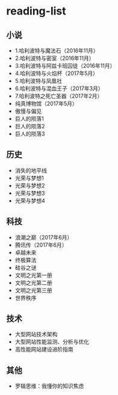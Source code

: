 # reading-list

## 小说

* 1.哈利波特与魔法石（2016年11月）
* 2.哈利波特与密室（2016年11月）
* 3.哈利波特与阿兹卡班囚徒（2016年11月）
* 4.哈利波特与火焰杯（2017年5月）
* 5.哈利波特与凤凰社
* 6.哈利波特与混血王子（2017年3月）
* 7.哈利波特之死亡圣器（2017年2月）
* 纯真博物馆（2017年5月）
* 傲慢与偏见
* 巨人的陨落1
* 巨人的陨落2
* 巨人的陨落3

## 历史

* 消失的地平线
* 光荣与梦想1
* 光荣与梦想2
* 光荣与梦想3
* 光荣与梦想4

## 科技

* 浪潮之巅（2017年6月）
* 腾讯传（2017年6月）
* 卓越未来
* 终极算法
* 硅谷之谜
* 文明之光第一册
* 文明之光第二册
* 文明之光第三册
* 世界秩序



## 技术

* 大型网站技术架构
* 大型网站性能监测、分析与优化
* 高性能网站建设进阶指南


## 其他

* 罗辑思维：我懂你的知识焦虑
